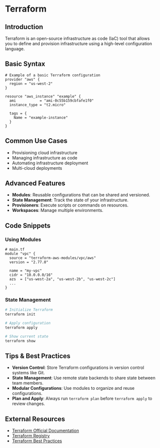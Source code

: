 # Terraform

## Introduction
Terraform is an open-source infrastructure as code (IaC) tool that allows you to define and provision infrastructure using a high-level configuration language.

## Basic Syntax
```hcl
# Example of a basic Terraform configuration
provider "aws" {
  region = "us-west-2"
}

resource "aws_instance" "example" {
  ami           = "ami-0c55b159cbfafe1f0"
  instance_type = "t2.micro"

  tags = {
    Name = "example-instance"
  }
}
```

## Common Use Cases
- Provisioning cloud infrastructure
- Managing infrastructure as code
- Automating infrastructure deployment
- Multi-cloud deployments

## Advanced Features
- **Modules**: Reusable configurations that can be shared and versioned.
- **State Management**: Track the state of your infrastructure.
- **Provisioners**: Execute scripts or commands on resources.
- **Workspaces**: Manage multiple environments.

## Code Snippets
### Using Modules
```hcl
# main.tf
module "vpc" {
  source = "terraform-aws-modules/vpc/aws"
  version = "2.77.0"

  name = "my-vpc"
  cidr = "10.0.0.0/16"
  azs  = ["us-west-2a", "us-west-2b", "us-west-2c"]
  ...
}
```

### State Management
```bash
# Initialize Terraform
terraform init

# Apply configuration
terraform apply

# Show current state
terraform show
```

## Tips & Best Practices
- **Version Control**: Store Terraform configurations in version control systems like Git.
- **State Management**: Use remote state backends to share state between team members.
- **Modular Configurations**: Use modules to organize and reuse configurations.
- **Plan and Apply**: Always run `terraform plan` before `terraform apply` to review changes.

## External Resources
- [Terraform Official Documentation](https://www.terraform.io/docs/)
- [Terraform Registry](https://registry.terraform.io/)
- [Terraform Best Practices](https://www.terraform.io/docs/cloud/guides/recommended-practices.html)